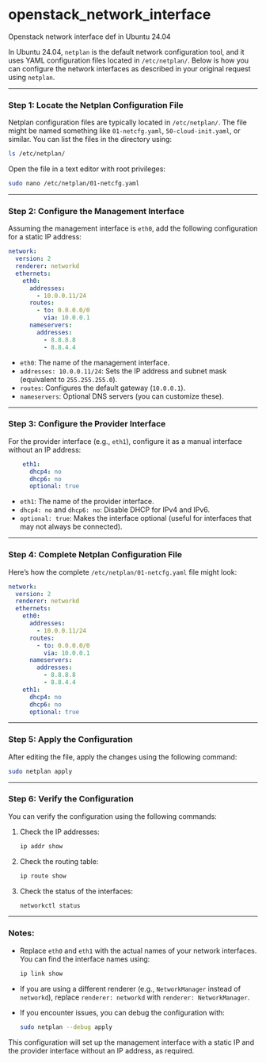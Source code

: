 # openstack_network_interface
Openstack network interface def in Ubuntu 24.04

In Ubuntu 24.04, `netplan` is the default network configuration tool, and it uses YAML configuration files located in `/etc/netplan/`. Below is how you can configure the network interfaces as described in your original request using `netplan`.

---

### Step 1: Locate the Netplan Configuration File
Netplan configuration files are typically located in `/etc/netplan/`. The file might be named something like `01-netcfg.yaml`, `50-cloud-init.yaml`, or similar. You can list the files in the directory using:

```bash
ls /etc/netplan/
```

Open the file in a text editor with root privileges:

```bash
sudo nano /etc/netplan/01-netcfg.yaml
```

---

### Step 2: Configure the Management Interface
Assuming the management interface is `eth0`, add the following configuration for a static IP address:

```yaml
network:
  version: 2
  renderer: networkd
  ethernets:
    eth0:
      addresses:
        - 10.0.0.11/24
      routes:
        - to: 0.0.0.0/0
          via: 10.0.0.1
      nameservers:
        addresses:
          - 8.8.8.8
          - 8.8.4.4
```

- `eth0`: The name of the management interface.
- `addresses: 10.0.0.11/24`: Sets the IP address and subnet mask (equivalent to `255.255.255.0`).
- `routes`: Configures the default gateway (`10.0.0.1`).
- `nameservers`: Optional DNS servers (you can customize these).

---

### Step 3: Configure the Provider Interface
For the provider interface (e.g., `eth1`), configure it as a manual interface without an IP address:

```yaml
    eth1:
      dhcp4: no
      dhcp6: no
      optional: true
```

- `eth1`: The name of the provider interface.
- `dhcp4: no` and `dhcp6: no`: Disable DHCP for IPv4 and IPv6.
- `optional: true`: Makes the interface optional (useful for interfaces that may not always be connected).

---

### Step 4: Complete Netplan Configuration File
Here’s how the complete `/etc/netplan/01-netcfg.yaml` file might look:

```yaml
network:
  version: 2
  renderer: networkd
  ethernets:
    eth0:
      addresses:
        - 10.0.0.11/24
      routes:
        - to: 0.0.0.0/0
          via: 10.0.0.1
      nameservers:
        addresses:
          - 8.8.8.8
          - 8.8.4.4
    eth1:
      dhcp4: no
      dhcp6: no
      optional: true
```

---

### Step 5: Apply the Configuration
After editing the file, apply the changes using the following command:

```bash
sudo netplan apply
```

---

### Step 6: Verify the Configuration
You can verify the configuration using the following commands:

1. Check the IP addresses:
   ```bash
   ip addr show
   ```

2. Check the routing table:
   ```bash
   ip route show
   ```

3. Check the status of the interfaces:
   ```bash
   networkctl status
   ```

---

### Notes:
- Replace `eth0` and `eth1` with the actual names of your network interfaces. You can find the interface names using:
  ```bash
  ip link show
  ```

- If you are using a different renderer (e.g., `NetworkManager` instead of `networkd`), replace `renderer: networkd` with `renderer: NetworkManager`.

- If you encounter issues, you can debug the configuration with:
  ```bash
  sudo netplan --debug apply
  ```

This configuration will set up the management interface with a static IP and the provider interface without an IP address, as required.
